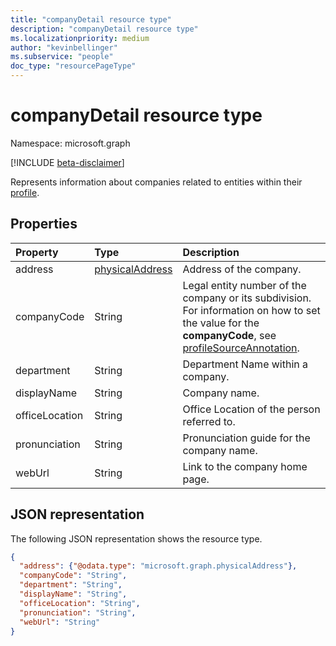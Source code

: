 ```yaml
---
title: "companyDetail resource type"
description: "companyDetail resource type"
ms.localizationpriority: medium
author: "kevinbellinger"
ms.subservice: "people"
doc_type: "resourcePageType"
---
```


# companyDetail resource type

Namespace: microsoft.graph

[!INCLUDE [beta-disclaimer](../../includes/beta-disclaimer.md)]

Represents information about companies related to entities within their [profile](profile.md).

## Properties

| Property       | Type                                | Description                                            |
|:---------------|:------------------------------------|:-------------------------------------------------------|
|address         |[physicalAddress](physicaladdress.md)| Address of the company.                                |
|companyCode     |String                               | Legal entity number of the company or its subdivision. For information on how to set the value for the **companyCode**, see [profileSourceAnnotation](profilesourceannotation.md).|
|department      |String                               | Department Name within a company.                      |
|displayName     |String                               | Company name.                                          |
|officeLocation  |String                               | Office Location of the person referred to.             |
|pronunciation   |String                               | Pronunciation guide for the company name.              |
|webUrl          |String                               | Link to the company home page.                         |

## JSON representation

The following JSON representation shows the resource type.

<!-- {
  "blockType": "resource",
  "optionalProperties": [

  ],
  "@odata.type": "microsoft.graph.companyDetail",
  "baseType": null
}-->

```json
{
  "address": {"@odata.type": "microsoft.graph.physicalAddress"},
  "companyCode": "String",
  "department": "String",
  "displayName": "String",
  "officeLocation": "String",
  "pronunciation": "String",
  "webUrl": "String"
}
```

<!-- uuid: 16cd6b66-4b1a-43a1-adaf-3a886856ed98
2019-02-04 14:57:30 UTC -->
<!-- {
  "type": "#page.annotation",
  "description": "companyDetail resource",
  "keywords": "",
  "section": "documentation",
  "tocPath": ""
}-->

